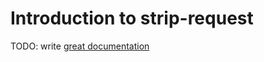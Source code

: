 # Introduction to strip-request

TODO: write [great documentation](http://jacobian.org/writing/what-to-write/)

